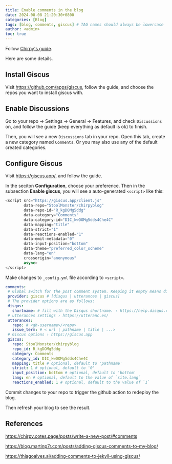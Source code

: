 ```yaml
---
title: Enable comments in the blog
date: 2024-08-08 21:20:30+0800
categories: [Blog]
tags: [blog, comments, giscus] # TAG names should always be lowercase
author: <admin> 
toc: true
---
```


Follow [Chirpy's guide](https://chirpy.cotes.page/posts/write-a-new-post/#comments).

Here are some details.

## Install Giscus

Visit <https://github.com/apps/giscus>, follow the guide, and choose the repos you want to install giscus with.

## Enable Discussions

Go to your repo -> Settings -> General -> Features, and check ``Discussions`` on, and follow the guide (keep everything as default is ok) to finish.

Then, you will see a new ``Discussions`` tab in your repo. Open this tab, create a new category named ``Comments``. Or you may also use any of the default created categories.

## Configure Giscus

Visit <https://giscus.app/>, and follow the guide.

In the seciton **Configuration**, choose your preference. Then in the subsection **Enable giscus**, you will see a auto-generated ``<script>`` like this:

``` js
<script src="https://giscus.app/client.js"
        data-repo="StoolMonster/chirpyblog"
        data-repo-id="R_kgDOMg5ddg"
        data-category="Comments"
        data-category-id="DIC_kwDOMg5dds4Che4C"
        data-mapping="title"
        data-strict="1"
        data-reactions-enabled="1"
        data-emit-metadata="0"
        data-input-position="bottom"
        data-theme="preferred_color_scheme"
        data-lang="en"
        crossorigin="anonymous"
        async>
</script>
```

Make changes to ``_config.yml`` file according to ``<script>``.

 ``` yml
comments:
  # Global switch for the post comment system. Keeping it empty means disabled.
  provider: giscus # [disqus | utterances | giscus]
  # The provider options are as follows:
  disqus:
    shortname: # fill with the Disqus shortname. › https://help.disqus.com/en/articles/1717111-what-s-a-shortname
  # utterances settings › https://utteranc.es/
  utterances:
    repo: # <gh-username>/<repo>
    issue_term: # < url | pathname | title | ...>
  # Giscus options › https://giscus.app
  giscus:
    repo: StoolMonster/chirpyblog
    repo_id: R_kgDOMg5ddg
    category: Comments
    category_id: DIC_kwDOMg5dds4Che4C
    mapping: title # optional, default to 'pathname'
    strict: 1 # optional, default to '0'
    input_position: bottom # optional, default to 'bottom'
    lang: en # optional, default to the value of `site.lang`
    reactions_enabled: 1 # optional, default to the value of `1`
 ```

 Commit changes to your repo to trigger the github action to redeploy the blog.
 
 Then refresh your blog to see the result.


## References

<https://chirpy.cotes.page/posts/write-a-new-post/#comments>

<https://blog.martinp7r.com/posts/adding-giscus-comments-to-my-blog/>

<https://thiagoalves.ai/adding-comments-to-jekyll-using-giscus/>
